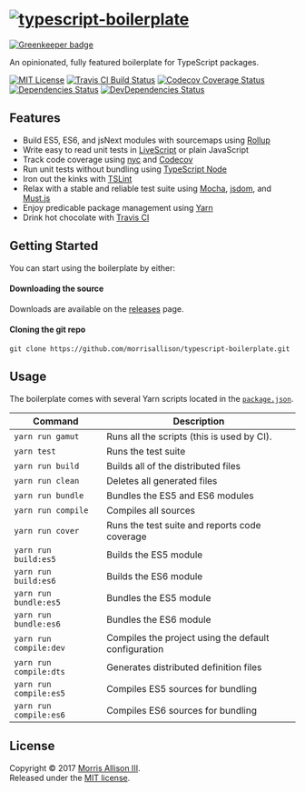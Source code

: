 # [![typescript-boilerplate][logo]][homepage]

[![Greenkeeper badge](https://badges.greenkeeper.io/morrisallison/typescript-boilerplate.svg)](https://greenkeeper.io/)

[logo]: https://cldup.com/PyYZbgDH5I.svg
[homepage]: https://github.com/morrisallison/typescript-boilerplate

An opinionated, fully featured boilerplate for TypeScript packages.

[![MIT License][badge-license]][license]
[![Travis CI Build Status][badge-travis]][travis]
[![Codecov Coverage Status][badge-codecov]][codecov]
[![Dependencies Status][badge-dependencies]][bithound]
[![DevDependencies Status][badge-dependencies-dev]][bithound]

[badge-codecov]: https://img.shields.io/codecov/c/github/morrisallison/typescript-boilerplate.svg?style=flat-square
[badge-dependencies]: https://img.shields.io/bithound/dependencies/github/morrisallison/typescript-boilerplate.svg?style=flat-square
[badge-dependencies-dev]: https://img.shields.io/bithound/devDependencies/github/morrisallison/typescript-boilerplate.svg?style=flat-square
[badge-license]: https://img.shields.io/badge/license-MIT-blue.svg?style=flat-square
[badge-travis]: https://img.shields.io/travis/morrisallison/typescript-boilerplate.svg?style=flat-square
[bithound]: https://bithound.io/github/morrisallison/typescript-boilerplate
[codecov]: https://codecov.io/gh/morrisallison/typescript-boilerplate
[license]: https://github.com/morrisallison/typescript-boilerplate/raw/master/LICENSE
[travis]: https://travis-ci.org/morrisallison/typescript-boilerplate

## Features

* Build ES5, ES6, and jsNext modules with sourcemaps using [Rollup][]
* Write easy to read unit tests in [LiveScript][] or plain JavaScript
* Track code coverage using [nyc][] and [Codecov][codecov-site]
* Run unit tests without bundling using [TypeScript Node][]
* Iron out the kinks with [TSLint][]
* Relax with a stable and reliable test suite using [Mocha][], [jsdom][], and [Must.js][]
* Enjoy predicable package management using [Yarn][]
* Drink hot chocolate with [Travis CI][]

[codecov-site]: https://codecov.io
[jsdom]: https://github.com/tmpvar/jsdom
[LiveScript]: https://github.com/gkz/LiveScript
[Mocha]: https://github.com/mochajs/mocha
[Must.js]: https://github.com/moll/js-must
[nyc]: https://github.com/istanbuljs/nyc
[Rollup]: https://github.com/rollup/rollup
[Travis CI]: https://travis-ci.org/
[TSLint]: https://github.com/palantir/tslint
[TypeScript Node]: https://github.com/TypeStrong/ts-node
[TypeScript]: https://github.com/Microsoft/TypeScript
[Yarn]: https://github.com/yarnpkg/yarn

## Getting Started

You can start using the boilerplate by either:

#### Downloading the source

Downloads are available on the [releases][] page.

[releases]: https://github.com/morrisallison/typescript-boilerplate/releases

#### Cloning the git repo

```
git clone https://github.com/morrisallison/typescript-boilerplate.git
```

## Usage

The boilerplate comes with several Yarn scripts located in the [`package.json`][packagejson].

[packagejson]: ./package.json

| Command                | Description                                            |
| ---------------------- | -------------------                                    |
| `yarn run gamut`       | Runs all the scripts (this is used by CI).             |
| `yarn test`            | Runs the test suite                                    |
| `yarn run build`       | Builds all of the distributed files                    |
| `yarn run clean`       | Deletes all generated files                            |
| `yarn run bundle`      | Bundles the ES5 and ES6 modules                        |
| `yarn run compile`     | Compiles all sources                                   |
| `yarn run cover`       | Runs the test suite and reports code coverage          |
| `yarn run build:es5`   | Builds the ES5 module                                  |
| `yarn run build:es6`   | Builds the ES6 module                                  |
| `yarn run bundle:es5`  | Bundles the ES5 module                                 |
| `yarn run bundle:es6`  | Bundles the ES6 module                                 |
| `yarn run compile:dev` | Compiles the project using the default configuration   |
| `yarn run compile:dts` | Generates distributed definition files                 |
| `yarn run compile:es5` | Compiles ES5 sources for bundling                      |
| `yarn run compile:es6` | Compiles ES6 sources for bundling                      |

## License

Copyright &copy; 2017 [Morris Allison III](http://morris.xyz).
<br>Released under the [MIT license](./LICENSE).
